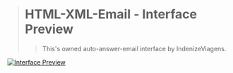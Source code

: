 > # HTML-XML-Email - Interface Preview
> >  This's owned auto-answer-email interface by IndenizeViagens.

[![Interface Preview](https://github.com/LucasArifa/responsive-email-marketing/blob/master/IndenizeViagens-Email.jpg?raw=true)](https://indenizeviagens.com)
